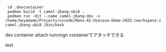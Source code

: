 

```
 cd .devcontainer
 podman build -t camel-jbang-ubi8 .
 podman run -dit --name camel-jbang-dev -v /home/keyamamo/Projects/vscode/Manu-AI-Usecase-Demo-2025:/workspace:z camel-jbang-ubi8 /bin/bash
```

dev container attach runnnign containerでアタッチできる

test